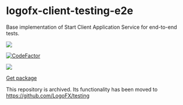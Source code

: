 # logofx-client-testing-e2e
Base implementation of Start Client Application Service for end-to-end tests.

<img src=https://ci.appveyor.com/api/projects/status/github/logofx/logofx-client-testing-e2e>

[![CodeFactor](https://www.codefactor.io/repository/github/logofx/logofx-client-testing-e2e/badge)](https://www.codefactor.io/repository/github/logofx/logofx-client-testing-e2e)

<img src=https://img.shields.io/nuget/dt/LogoFX.Client.Tests.EndToEnd>

[Get package](https://www.nuget.org/packages/LogoFX.Client.Tests.EndToEnd)

This repository is archived. Its functionality has been moved to https://github.com/LogoFX/testing
